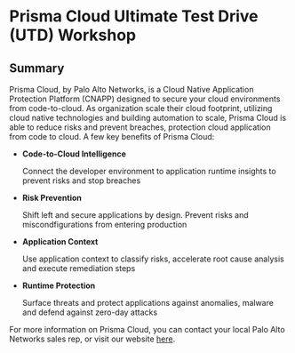 # Prisma Cloud Ultimate Test Drive (UTD) Workshop
## Summary
Prisma Cloud, by Palo Alto Networks, is a Cloud Native Application Protection Platform (CNAPP) designed to secure your cloud environments from code-to-cloud. As organization scale their cloud footprint, utilizing cloud native technologies and building automation to scale, Prisma Cloud is able to reduce risks and prevent breaches, protection cloud application from code to cloud. A few key benefits of Prisma Cloud:
* **Code-to-Cloud Intelligence**
    
    Connect the developer environment to application runtime insights to prevent risks and stop breaches

* **Risk Prevention**

    Shift left and secure applications by design. Prevent risks and miscondfigurations from entering production

* **Application Context**

    Use application context to classify risks, accelerate root cause analysis and execute remediation steps

* **Runtime Protection**

    Surface threats and protect applications against anomalies, malware and defend against zero-day attacks

For more information on Prisma Cloud, you can contact your local Palo Alto Networks sales rep, or visit our website [here](https://www.paloaltonetworks.com/prisma/whyprisma).
        